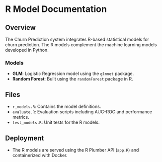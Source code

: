 # R Model Documentation

## Overview

The Churn Prediction system integrates R-based statistical models for churn prediction. The R models complement the machine learning models developed in Python.

### Models

- **GLM**: Logistic Regression model using the `glmnet` package.
- **Random Forest**: Built using the `randomForest` package in R.

## Files

- `r_models.R`: Contains the model definitions.
- `evaluate.R`: Evaluation scripts including AUC-ROC and performance metrics.
- `test_models.R`: Unit tests for the R models.

## Deployment

- The R models are served using the R Plumber API (`app.R`) and containerized with Docker.
